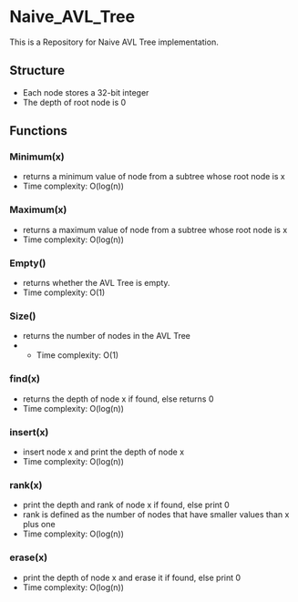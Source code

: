 # Naive_AVL_Tree
This is a Repository for Naive AVL Tree implementation.       
## Structure
* Each node stores a 32-bit integer      
* The depth of root node is 0    
## Functions
### Minimum(x)
* returns a minimum value of node from a subtree whose root node is x    
* Time complexity: O(log(n))     
### Maximum(x)
* returns a maximum value of node from a subtree whose root node is x     
* Time complexity: O(log(n))     
### Empty()
* returns whether the AVL Tree is empty.    
* Time complexity: O(1)    
### Size()
* returns the number of nodes in the AVL Tree    
* * Time complexity: O(1)    
### find(x)
* returns the depth of node x if found, else returns 0    
* Time complexity: O(log(n))    
### insert(x)
* insert node x and print the depth of node x    
* Time complexity: O(log(n))     
### rank(x)
* print the depth and rank of node x if found, else print 0     
* rank is defined as the number of nodes that have smaller values than x plus one     
* Time complexity: O(log(n))
### erase(x)     
* print the depth of node x and erase it if found, else print 0     
* Time complexity: O(log(n))     
